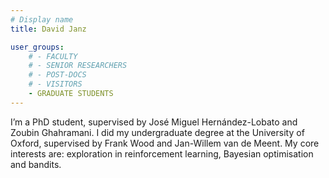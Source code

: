 ```yaml
---
# Display name
title: David Janz

user_groups:
    # - FACULTY
    # - SENIOR RESEARCHERS
    # - POST-DOCS
    # - VISITORS
    - GRADUATE STUDENTS
---
```



I’m a PhD student, supervised by José Miguel Hernández-Lobato and Zoubin Ghahramani. I did my undergraduate degree at the University of Oxford, supervised by Frank Wood and Jan-Willem van de Meent. My core interests are: exploration in reinforcement learning, Bayesian optimisation and bandits.